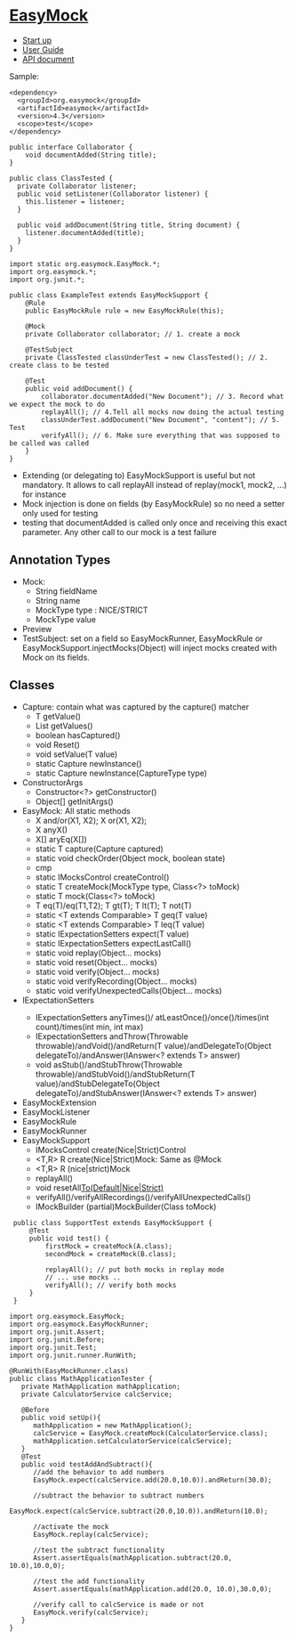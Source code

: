 # [EasyMock](https://easymock.org/)
- [Start up](https://easymock.org/getting-started.html)
- [User Guide](https://easymock.org/user-guide.html)
- [API document](https://easymock.org/api/)

Sample:
```
<dependency>
  <groupId>org.easymock</groupId>
  <artifactId>easymock</artifactId>
  <version>4.3</version>
  <scope>test</scope>
</dependency>

public interface Collaborator {
    void documentAdded(String title);
}

public class ClassTested {
  private Collaborator listener;
  public void setListener(Collaborator listener) {
    this.listener = listener;
  }

  public void addDocument(String title, String document) {
    listener.documentAdded(title);
  }
}

import static org.easymock.EasyMock.*;
import org.easymock.*;
import org.junit.*;

public class ExampleTest extends EasyMockSupport {
    @Rule
    public EasyMockRule rule = new EasyMockRule(this);

    @Mock
    private Collaborator collaborator; // 1. create a mock

    @TestSubject
    private ClassTested classUnderTest = new ClassTested(); // 2. create class to be tested

    @Test
    public void addDocument() {
        collaborator.documentAdded("New Document"); // 3. Record what we expect the mock to do
        replayAll(); // 4.Tell all mocks now doing the actual testing
        classUnderTest.addDocument("New Document", "content"); // 5. Test
        verifyAll(); // 6. Make sure everything that was supposed to be called was called
    }
}
```
- Extending (or delegating to) EasyMockSupport is useful but not mandatory. It allows to call replayAll instead of replay(mock1, mock2, ...) for instance
- Mock injection is done on fields (by EasyMockRule) so no need a setter only used for testing
- testing that documentAdded is called only once and receiving this exact parameter. Any other call to our mock is a test failure

## Annotation Types
- Mock: 
    - String 	fieldName
    - String 	name 
    - MockType 	type : NICE/STRICT
    - MockType 	value 
- Preview
- TestSubject: set on a field so EasyMockRunner, EasyMockRule or EasyMockSupport.injectMocks(Object) will inject mocks created with Mock on its fields.

## Classes
- Capture: contain what was captured by the capture() matcher
    - T 	getValue()
    - List<T> 	getValues()
    - boolean	hasCaptured() 
    - void Reset()
    - void setValue(T value)
    - static <T> Capture<T> 	newInstance()
    - static <T> Capture<T> 	newInstance(CaptureType type)
- ConstructorArgs
    - Constructor<?> 	getConstructor() 
    - Object[] 	getInitArgs() 
- EasyMock: All static methods
    - X and/or(X1, X2); X or(X1, X2);
    - X anyX()
    - X[] aryEq(X[])
    - static <T> T 	capture(Capture<T> captured)
    - static void 	checkOrder(Object mock, boolean state)
    - cmp
    - static IMocksControl 	createControl()
    - static <T> T 	createMock(MockType type, Class<?> toMock)
    - static <T> T 	mock(Class<?> toMock)
    - T eq(T)/eq(T1,T2); T gt(T); T lt(T);  T not(T)
    - static <T extends Comparable<T>> T 	geq(T value)
    - static <T extends Comparable<T>> T 	leq(T value)
    - static <T> IExpectationSetters<T> expect(T value) 
    - static <T> IExpectationSetters<T> 	expectLastCall()
    - static void 	replay(Object... mocks)
    - static void 	reset(Object... mocks)
    - static void 	verify(Object... mocks)
    - static void 	verifyRecording(Object... mocks)
    - static void 	verifyUnexpectedCalls(Object... mocks)
- IExpectationSetters<T>
    - IExpectationSetters<T> 	anyTimes()/	atLeastOnce()/once()/times(int count)/times(int min, int max)
    - IExpectationSetters<T> 	andThrow(Throwable throwable)/andVoid()/andReturn(T value)/andDelegateTo(Object delegateTo)/andAnswer(IAnswer<? extends T> answer)    
    - void 	asStub()/andStubThrow(Throwable throwable)/andStubVoid()/andStubReturn(T value)/andStubDelegateTo(Object delegateTo)/andStubAnswer(IAnswer<? extends T> answer)
- EasyMockExtension
- EasyMockListener
- EasyMockRule
- EasyMockRunner
- EasyMockSupport
    - IMocksControl create(Nice|Strict)Control
    - <T,R> R create(Nice|Strict)Mock: Same as @Mock
    - <T,R> R (nice|strict)Mock
    - replayAll()
    - void resetAll[To(Default|Nice|Strict)]()
    -	verifyAll()/verifyAllRecordings()/verifyAllUnexpectedCalls()
    - <T> IMockBuilder<T> 	(partial)MockBuilder(Class<T> toMock)
```
 public class SupportTest extends EasyMockSupport {
     @Test
     public void test() {
         firstMock = createMock(A.class);
         secondMock = createMock(B.class);

         replayAll(); // put both mocks in replay mode
         // ... use mocks ..
         verifyAll(); // verify both mocks
     }
 }
```

```
import org.easymock.EasyMock;
import org.easymock.EasyMockRunner;
import org.junit.Assert;
import org.junit.Before;
import org.junit.Test;
import org.junit.runner.RunWith;

@RunWith(EasyMockRunner.class)
public class MathApplicationTester {
   private MathApplication mathApplication;
   private CalculatorService calcService;
   
   @Before
   public void setUp(){
      mathApplication = new MathApplication();
      calcService = EasyMock.createMock(CalculatorService.class);
      mathApplication.setCalculatorService(calcService);
   }
   @Test
   public void testAddAndSubtract(){
      //add the behavior to add numbers
      EasyMock.expect(calcService.add(20.0,10.0)).andReturn(30.0);
      
      //subtract the behavior to subtract numbers
      EasyMock.expect(calcService.subtract(20.0,10.0)).andReturn(10.0);
      
      //activate the mock
      EasyMock.replay(calcService);	
	
      //test the subtract functionality
      Assert.assertEquals(mathApplication.subtract(20.0, 10.0),10.0,0);
      
      //test the add functionality
      Assert.assertEquals(mathApplication.add(20.0, 10.0),30.0,0);
      
      //verify call to calcService is made or not
      EasyMock.verify(calcService);
   }
}
```
